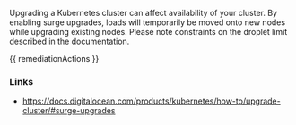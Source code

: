 
Upgrading a Kubernetes cluster can affect availability of your cluster. By enabling surge upgrades, loads will temporarily be moved onto new nodes while upgrading existing nodes. Please note constraints on the droplet limit described in the documentation.

<!-- DO NOT CHANGE -->
{{ remediationActions }}

### Links
- https://docs.digitalocean.com/products/kubernetes/how-to/upgrade-cluster/#surge-upgrades
